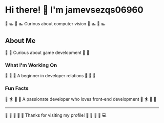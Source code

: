 # Hi there! 👋 I'm jamevsezqs06960

🎯 🏊 🚀 🏊 Curious about computer vision 🎯 🏊 🚀 🏊

## About Me
🌈 🌺 Curious about game development 🌈 🌺

### What I'm Working On
🥊 🎨 🎯 A beginner in developer relations 🥊 🎨 🎯

### Fun Facts
🏑 🏄 🛶 🎯 A passionate developer who loves front-end development 🏑 🏄 🛶 🎯

---
🏸 🏒 🎾 🎱 🏑 Thanks for visiting my profile! 🥊 🏑 🥊 🏓 💻
